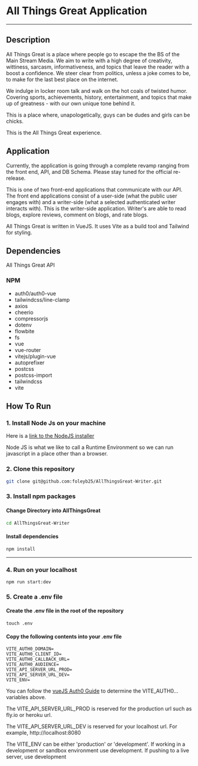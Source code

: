 # All Things Great Application

---

## Description
All Things Great is a place where people go to escape the the BS of the Main Stream Media. We aim to write with a high degree of creativity, wittiness, sarcasm, informativeness, and topics that leave the reader with a boost a confidence. We steer clear from politics, unless a joke comes to be, to make for the last best place on the internet.

We indulge in locker room talk and walk on the hot coals of twisted humor. Covering sports, achievements, history, entertainment, and topics that make up of greatness - with our own unique tone behind it.

This is a place where, unapologetically, guys can be dudes and girls can be chicks.

This is the All Things Great experience.

## Application
Currently, the application is going through a complete revamp ranging from the front end, API, and DB Schema. Please stay tuned for the official re-release.

This is one of two front-end applications that communicate with our API. The front end applications consist of a user-side (what the public user engages with) and a writer-side (what a selected authenticated writer interacts with). This is the writer-side application. Writer's are able to read blogs, explore reviews, comment on blogs, and rate blogs.

All Things Great is written in VueJS. It uses Vite as a build tool and Tailwind for styling.

## Dependencies
All Things Great API

### NPM
* auth0/auth0-vue
* tailwindcss/line-clamp
* axios
* cheerio
* compressorjs
* dotenv
* flowbite
* fs
* vue
* vue-router
* vitejs/plugin-vue
* autoprefixer
* postcss
* postcss-import
* tailwindcss
* vite

## How To Run
### 1. Install Node Js on your machine
Here is a [link to the NodeJS installer](https://nodejs.org/en/download/)

Node JS is what we like to call a Runtime Environment so we can run javascript in a place other than a browser.

### 2. Clone this repository 
```bash
git clone git@github.com:foleyb25/AllThingsGreat-Writer.git
```

### 3. Install npm packages
#### Change Directory into AllThingsGreat
```bash
cd AllThingsGreat-Writer
```

#### Install dependencies
```bash
npm install
```
---

### 4. Run on your localhost
```
npm run start:dev
```

### 5. Create a .env file
#### Create the .env file in the root of the repository
```
touch .env
```
#### Copy the following contents into your .env file
```
VITE_AUTH0_DOMAIN=
VITE_AUTH0_CLIENT_ID=
VITE_AUTH0_CALLBACK_URL=
VITE_AUTH0_AUDIENCE=
VITE_API_SERVER_URL_PROD=
VITE_API_SERVER_URL_DEV=
VITE_ENV=

```

You can follow the [vueJS Auth0 Guide](https://developer.auth0.com/resources/guides/spa/vue/basic-authentication?_ga=2.206481627.994626085.1671747367-310607164.1670727635&_gl=1*rhesnb*rollup_ga*MzEwNjA3MTY0LjE2NzA3Mjc2MzU.*rollup_ga_F1G3E656YZ*MTY3MTc0NzM2Ny4yLjAuMTY3MTc0NzM2Ny42MC4wLjA.) to determine the VITE_AUTH0... variables above.

The VITE_API_SERVER_URL_PROD is reserved for the production url such as fly.io or heroku url.

The VITE_API_SERVER_URL_DEV is reserved for your localhost url. For example, http://localhost:8080

The VITE_ENV can be either 'production' or 'development'. If working in a development or sandbox environment use development. If pushing to a live server, use development